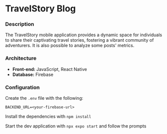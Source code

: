 # TravelStory Blog

### Description

The TravelStory mobile application provides a dynamic space for individuals to share their captivating travel stories, fostering a vibrant community of adventurers. It is also possible to analyze some posts' metrics.

### Architecture

- **Front-end:** JavaScript, React Native
- **Database:** Firebase

### Configuration

Create the `.env` file with the following:

```
BACKEND_URL=<your-firebase-url>
```

Install the dependencies with `npm install`

Start the dev application with `npx expo start` and follow the prompts
